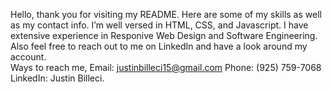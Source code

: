  Hello, thank you for visiting my README. Here are some of my skills as well as my contact info.
 I’m well versed in HTML, CSS, and Javascript.
 I have extensive experience in Responive Web Design and Software Engineering.
 Also feel free to reach out to me on LinkedIn and have a look around my account.  
 Ways to reach me, Email: justinbilleci15@gmail.com Phone: (925) 759-7068 LinkedIn: Justin Billeci. 
